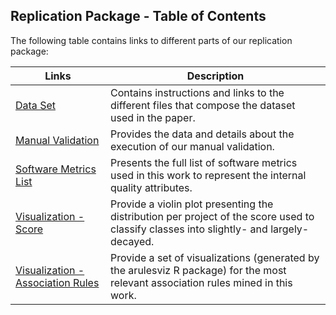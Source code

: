 ## Replication Package - Table of Contents

The following table contains links to different parts of our replication package:

| Links        | Description 
| - | - |
| [Data Set](https://saner-decay-factors.github.io/replicationpackage.html) | Contains instructions and links to the different files that compose the dataset used in the paper. |
| [Manual Validation](https://saner-decay-factors.github.io/manualvalidation.html) | Provides the data and details about the execution of our manual validation. |
| [Software Metrics List](https://saner-decay-factors.github.io/softwaremetrics.html) | Presents the full list of software metrics used in this work to represent the internal quality attributes. |
| [Visualization - Score](https://saner-decay-factors.github.io/visualization_score.html) | Provide a violin plot presenting the distribution per project of the score used to classify classes into slightly- and largely-decayed.|
| [Visualization - Association Rules](https://saner-decay-factors.github.io/visualization_rules.html) | Provide a set of visualizations (generated by the arulesviz R package) for the most relevant association rules mined in this work.|